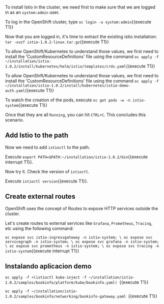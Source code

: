 To install Istio in the cluster, we need first to make sure that we are logged in as an `system:admin` user.

To log in the OpenShift cluster, type `oc login -u system:admin`{{execute T1}}

Now that you are logged in, it's time to extract the existing istio installation: `tar -xvzf istio-1.0.2-linux.tar.gz`{{execute T1}}

To allow OpenShift/Kubernetes to understand those values, we first need to install the 'CustomResourceDefinitions' file using the command `oc apply -f ~/installation/istio-1.0.2/install/kubernetes/helm/istio/templates/crds.yaml`{{execute T1}}

To allow OpenShift/Kubernetes to understand those values, we first need to install the 'CustomResourceDefinitions' file using the command `oc apply -f ~/installation/istio-1.0.2/install/kubernetes/istio-demo-auth.yaml`{{execute T1}}

To watch the creation of the pods, execute `oc get pods -w -n istio-system`{{execute T1}}

Once that they are all `Running`, you can hit `CTRL+C`. This concludes this scenario.

## Add Istio to the path

Now we need to add `istioctl` to the path.

Execute `export PATH=$PATH:~/installation/istio-1.0.2/bin`{{execute interrupt T1}}.

Now try it. Check the version of `istioctl`.

Execute `istioctl version`{{execute T1}}.

## Create external routes

OpenShift uses the concept of Routes to expose HTTP services outside the cluster.

Let's create routes to external services like `Grafana`, `Prometheus`, `Tracing`, etc using the following command:

`oc expose svc istio-ingressgateway -n istio-system; \
oc expose svc servicegraph -n istio-system; \
oc expose svc grafana -n istio-system; \
oc expose svc prometheus -n istio-system; \
oc expose svc tracing -n istio-system`{{execute interrupt T1}}


## Instalando aplicacion demo
`oc apply -f <(istioctl kube-inject -f ~/installation/istio-1.0.2/samples/bookinfo/platform/kube/bookinfo.yaml)
`{{execute T1}}

`oc apply -f ~/installation/istio-1.0.2/samples/bookinfo/networking/bookinfo-gateway.yaml
`{{execute T1}}
